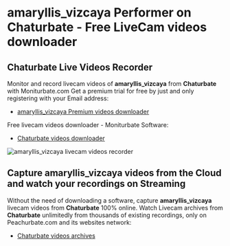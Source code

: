 # amaryllis_vizcaya Performer on Chaturbate - Free LiveCam videos downloader

## Chaturbate Live Videos Recorder

Monitor and record livecam videos of **amaryllis_vizcaya** from **Chaturbate** with Moniturbate.com
Get a premium trial for free by just and only registering with your Email address:
* [amaryllis_vizcaya Premium videos downloader](https://moniturbate.com/request-demo-licence-key.html)

Free livecam videos downloader - Moniturbate Software:
* [Chaturbate videos downloader](https://moniturbate.com/moniturbate-download-software.html)

![amaryllis_vizcaya livecam videos recorder](https://peachurnet.com/templates/moniturbate-software.png)


## Capture amaryllis_vizcaya videos from the Cloud and watch your recordings on Streaming

Without the need of downloading a software, capture **amaryllis_vizcaya** livecam videos from **Chaturbate** 100% online.
Watch Livecam archives from **Chaturbate** unlimitedly from thousands of existing recordings, only on Peachurbate.com and its websites network:
* [Chaturbate videos archives](https://peachurnet.com/)